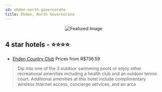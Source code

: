 ```yaml
---
id: ehden-north-governorate
title: Ehden, North Governorate
---
```


<center><img src="https://i.travelapi.com/hotels/34000000/33070000/33068900/33068893/a3443874_z.jpg" alt="Featured Image" /></center>


##  4 star hotels - ⭐️⭐️⭐️⭐️

-    [Ehden Country Club](https://us.hurb.com/hotels/ehden/ehden-country-club-JNP-JP228582?cmp=18055) Prices from R$736.59
   > Dip into one of the 3 outdoor swimming pools or enjoy other recreational amenities including a health club and an outdoor tennis court. Additional amenities at this hotel include complimentary wireless Internet access, concierge services, and an arca
